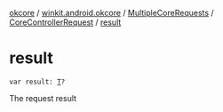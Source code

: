 [okcore](../../../index.md) / [winkit.android.okcore](../../index.md) / [MultipleCoreRequests](../index.md) / [CoreControllerRequest](index.md) / [result](./result.md)

# result

`var result: `[`T`](index.md#T)`?`

The request  result

